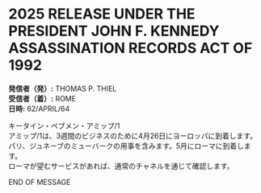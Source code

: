 # 2025 RELEASE UNDER THE PRESIDENT JOHN F. KENNEDY ASSASSINATION RECORDS ACT OF 1992

**発信者（発）:** THOMAS P. THIEL  
**受信者（着）:** ROME  
**日時:** 62/APRIL/64  

キータイン・ペブメン・アミップ/1  
アミップ/1は、3週間のビジネスのために4月26日にヨーロッパに到着します。パリ、ジュネーブのミューバークの用事を含みます。5月にローマに到着します。  
ローマが望むサービスがあれば、通常のチャネルを通じて確認します。  

END OF MESSAGE